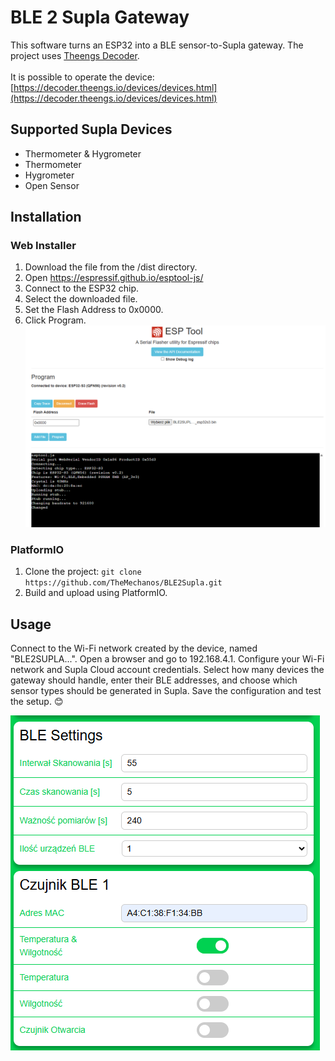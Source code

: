 # BLE 2 Supla Gateway

This software turns an ESP32 into a BLE sensor-to-Supla gateway. The project uses [Theengs Decoder](https://github.com/theengs/decoder).  
\
It is possible to operate the device: [https://decoder.theengs.io/devices/devices.html](https://decoder.theengs.io/devices/devices.html)


## Supported Supla Devices

* Thermometer & Hygrometer
* Thermometer
* Hygrometer
* Open Sensor


## Installation

### Web Installer

1. Download the file from the /dist directory.
2. Open https://espressif.github.io/esptool-js/
3. Connect to the ESP32 chip.
4. Select the downloaded file.
5. Set the Flash Address to 0x0000.
6. Click Program.
![Flashing Screen](https://github.com/TheMechanos/BLE2Supla/blob/main/img/Flashing.png?raw=true)
### PlatformIO

1. Clone the project: `git clone https://github.com/TheMechanos/BLE2Supla.git`
2. Build and upload using PlatformIO.



## Usage

Connect to the Wi-Fi network created by the device, named "BLE2SUPLA...".
Open a browser and go to 192.168.4.1. Configure your Wi-Fi network and Supla Cloud account credentials.
Select how many devices the gateway should handle, enter their BLE addresses, and choose which sensor types should be generated in Supla.
Save the configuration and test the setup. 😊

![Configuration Screen](https://github.com/TheMechanos/BLE2Supla/blob/main/img/Config.png?raw=true)